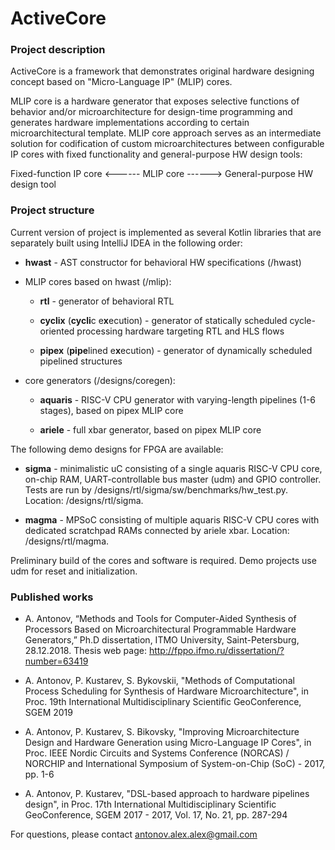 # ActiveCore

### Project description

ActiveCore is a framework that demonstrates original hardware designing concept based on "Micro-Language IP" (MLIP) cores.

MLIP core is a hardware generator that exposes selective functions of behavior and/or microarchitecture for design-time programming and generates hardware implementations according to certain microarchitectural template. MLIP core approach serves as an intermediate solution for codification of custom microarchitectures between configurable IP cores with fixed functionality and general-purpose HW design tools:

Fixed-function IP core <------ MLIP core ------> General-purpose HW design tool

### Project structure

Current version of project is implemented as several Kotlin libraries that are separately built using IntelliJ IDEA in the following order:

* **hwast** - AST constructor for behavioral HW specifications (/hwast)

* MLIP cores based on hwast (/mlip):

	* **rtl** - generator of behavioral RTL

	* **cyclix** (**cycli**c e**x**ecution) - generator of statically scheduled cycle-oriented processing hardware targeting RTL and HLS flows

	* **pipex** (**pipe**lined e**x**ecution) - generator of dynamically scheduled pipelined structures

* core generators (/designs/coregen):

	* **aquaris** - RISC-V CPU generator with varying-length pipelines (1-6 stages), based on pipex MLIP core

	* **ariele** - full xbar generator, based on pipex MLIP core

The following demo designs for FPGA are available:

* **sigma** - minimalistic uC consisting of a single aquaris RISC-V CPU core, on-chip RAM, UART-controllable bus master (udm) and GPIO controller. Tests are run by /designs/rtl/sigma/sw/benchmarks/hw_test.py. Location: /designs/rtl/sigma.

* **magma** - MPSoC consisting of multiple aquaris RISC-V CPU cores with dedicated scratchpad RAMs connected by ariele xbar. Location: /designs/rtl/magma.

Preliminary build of the cores and software is required. Demo projects use udm for reset and initialization.

### Published works

* A. Antonov, “Methods and Tools for Computer-Aided Synthesis of Processors Based on Microarchitectural Programmable Hardware Generators,” Ph.D dissertation, ITMO University, Saint-Petersburg, 28.12.2018. Thesis web page: http://fppo.ifmo.ru/dissertation/?number=63419

* A. Antonov, P. Kustarev, S. Bykovskii, "Methods of Computational Process Scheduling for Synthesis of Hardware Microarchitecture", in Proc. 19th International Multidisciplinary Scientific GeoConference, SGEM 2019

* A. Antonov, P. Kustarev, S. Bikovsky, "Improving Microarchitecture Design and Hardware Generation using Micro-Language IP Cores", in Proc. IEEE Nordic Circuits and Systems Conference (NORCAS) / NORCHIP and International Symposium of System-on-Chip (SoC) - 2017, pp. 1-6

* A. Antonov, P. Kustarev, "DSL-based approach to hardware pipelines design", in Proc. 17th International Multidisciplinary Scientific GeoConference, SGEM 2017 - 2017, Vol. 17, No. 21, pp. 287-294

For questions, please contact antonov.alex.alex@gmail.com
